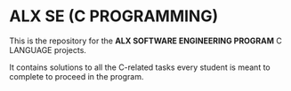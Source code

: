 # ALX SE (C PROGRAMMING)

This is the repository for the **ALX SOFTWARE ENGINEERING PROGRAM** C LANGUAGE projects.

It contains solutions to all the C-related tasks every student is meant to complete to proceed in the program.
